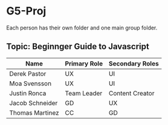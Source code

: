# G5-Proj

Each person has their own folder and one main group folder.


## Topic: Beginnger Guide to Javascript

| Name        | Primary Role| Secondary Roles|
| ----------- | ----------- | -------------- |
|Derek Pastor | UX          | UI             |
|Moa Svensson | UX          | UI             |
|Justin Ronca | Team Leader | Content Creator|
|Jacob Schneider| GD        | UX             |
|Thomas Martinez| CC        | GD             |

